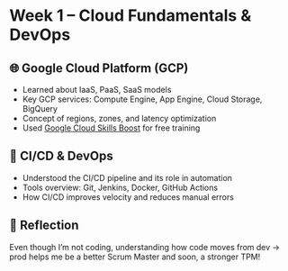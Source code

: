 # Week 1 – Cloud Fundamentals & DevOps

## 🌐 Google Cloud Platform (GCP)
- Learned about IaaS, PaaS, SaaS models
- Key GCP services: Compute Engine, App Engine, Cloud Storage, BigQuery
- Concept of regions, zones, and latency optimization
- Used [Google Cloud Skills Boost](https://cloudskillsboost.google/paths/118) for free training

## 🔁 CI/CD & DevOps
- Understood the CI/CD pipeline and its role in automation
- Tools overview: Git, Jenkins, Docker, GitHub Actions
- How CI/CD improves velocity and reduces manual errors

## 🔎 Reflection
Even though I’m not coding, understanding how code moves from dev → prod helps me be a better Scrum Master and soon, a stronger TPM!
